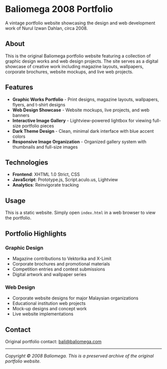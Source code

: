 # Baliomega 2008 Portfolio

A vintage portfolio website showcasing the design and web development work of Nurul Izwan Dahlan, circa 2008.

## About

This is the original Baliomega portfolio website featuring a collection of graphic design works and web design projects. The site serves as a digital showcase of creative work including magazine layouts, wallpapers, corporate brochures, website mockups, and live web projects.

## Features

- **Graphic Works Portfolio** - Print designs, magazine layouts, wallpapers, flyers, and t-shirt designs
- **Web Design Showcase** - Website mockups, live projects, and web banners
- **Interactive Image Gallery** - Lightview-powered lightbox for viewing full-size portfolio pieces
- **Dark Theme Design** - Clean, minimal dark interface with blue accent colors
- **Responsive Image Organization** - Organized gallery system with thumbnails and full-size images

## Technologies

- **Frontend**: XHTML 1.0 Strict, CSS
- **JavaScript**: Prototype.js, Script.aculo.us, Lightview
- **Analytics**: Reinvigorate tracking

## Usage

This is a static website. Simply open `index.html` in a web browser to view the portfolio.

## Portfolio Highlights

### Graphic Design
- Magazine contributions to Vektorika and X-Limit
- Corporate brochures and promotional materials
- Competition entries and contest submissions
- Digital artwork and wallpaper series

### Web Design
- Corporate website designs for major Malaysian organizations
- Educational institution web projects
- Mock-up designs and concept work
- Live website implementations

## Contact

Original portfolio contact: bali@baliomega.com

---

*Copyright © 2008 Baliomega. This is a preserved archive of the original portfolio website.*